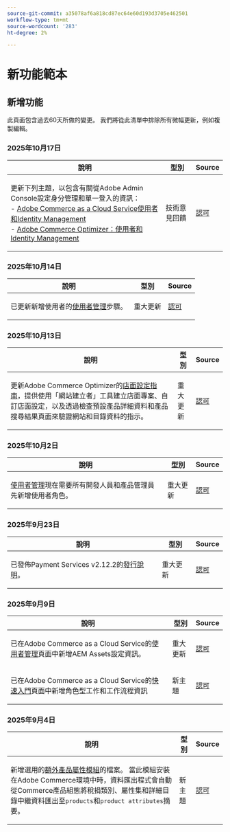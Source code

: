 ```yaml
---
source-git-commit: a35078af6a818cd87ec64e60d193d3705e462501
workflow-type: tm+mt
source-wordcount: '283'
ht-degree: 2%

---
```

# 新功能範本

## 新增功能

此頁面包含過去60天所做的變更。 我們將從此清單中排除所有微幅更新，例如複製編輯。

### 2025年10月17日

<table style="table-layout:auto;">
  <thead>
    <tr>
      <th>說明</th>
      <th>型別</th>
      <th>Source</th>
    </tr>
  </thead>
  <tbody>
    <tr>
      <td><p>更新下列主題，以包含有關從Adobe Admin Console設定身分管理和單一登入的資訊： <br />- <a href="https://experienceleague.adobe.com/zh-hant/docs/commerce/cloud-service/user-management">Adobe Commerce as a Cloud Service使用者和Identity Management</a><br />- <a href="https://experienceleague.adobe.com/zh-hant/docs/commerce/optimizer/user-management">Adobe Commerce Optimizer：使用者和Identity Management</a></p>
</td>
      <td>
        技術意見回饋
      </td>
      <td><a href="https://github.com/AdobeDocs/commerce.en/commit/78f1fa56d409433c90763077b63198e38a9ab692">認可</a></td>
    </tr>
  </tbody>
</table>

### 2025年10月14日

<table style="table-layout:auto;">
  <thead>
    <tr>
      <th>說明</th>
      <th>型別</th>
      <th>Source</th>
    </tr>
  </thead>
  <tbody>
    <tr>
      <td><p>已更新新增使用者的<a href="https://experienceleague.adobe.com/zh-hant/docs/commerce/cloud-service/user-management">使用者管理</a>步驟。</p>
</td>
      <td>
        重大更新
      </td>
      <td><a href="https://github.com/AdobeDocs/commerce.en/commit/4088b88553cbdd328a55f3483b20ea073e6c78b2">認可</a></td>
    </tr>
  </tbody>
</table>

### 2025年10月13日

<table style="table-layout:auto;">
  <thead>
    <tr>
      <th>說明</th>
      <th>型別</th>
      <th>Source</th>
    </tr>
  </thead>
  <tbody>
    <tr>
      <td><p>更新Adobe Commerce Optimizer的<a href="https://experienceleague.adobe.com/zh-hant/docs/commerce/optimizer/storefront">店面設定指南</a>，提供使用「網站建立者」工具建立店面專案、自訂店面設定，以及透過檢查預設產品詳細資料和產品搜尋結果頁面來驗證網站和目錄資料的指示。</p>
</td>
      <td>
        重大更新
      </td>
      <td><a href="https://github.com/AdobeDocs/commerce.en/commit/4c2d5fc7ad0febbeef2ff0b8ee3bdec5e9b5710c">認可</a></td>
    </tr>
  </tbody>
</table>

### 2025年10月2日

<table style="table-layout:auto;">
  <thead>
    <tr>
      <th>說明</th>
      <th>型別</th>
      <th>Source</th>
    </tr>
  </thead>
  <tbody>
    <tr>
      <td><p><a href="https://experienceleague.adobe.com/zh-hant/docs/commerce/cloud-service/user-management">使用者管理</a>現在需要所有開發人員和產品管理員先新增使用者角色。</p>
</td>
      <td>
        重大更新
      </td>
      <td><a href="https://github.com/AdobeDocs/commerce.en/commit/e12b4c18cacd43d73ced180a62d7162a745ced56">認可</a></td>
    </tr>
  </tbody>
</table>

### 2025年9月23日

<table style="table-layout:auto;">
  <thead>
    <tr>
      <th>說明</th>
      <th>型別</th>
      <th>Source</th>
    </tr>
  </thead>
  <tbody>
    <tr>
      <td><p>已發佈Payment Services v2.12.2的<a href="https://experienceleague.adobe.com/zh-hant/docs/commerce/payment-services/release-notes">發行說明</a>。</p>
</td>
      <td>
        重大更新
      </td>
      <td><a href="https://github.com/AdobeDocs/commerce.en/commit/1e5ee370bf91d33f35585d2d64b393fede721ce6">認可</a></td>
    </tr>
  </tbody>
</table>

### 2025年9月9日

<table style="table-layout:auto;">
  <thead>
    <tr>
      <th>說明</th>
      <th>型別</th>
      <th>Source</th>
    </tr>
  </thead>
  <tbody>
    <tr>
      <td><p>已在Adobe Commerce as a Cloud Service的<a href="https://experienceleague.adobe.com/zh-hant/docs/commerce/cloud-service/user-management">使用者管理</a>頁面中新增AEM Assets設定資訊。</p>
</td>
      <td>
        重大更新
      </td>
      <td><a href="https://github.com/AdobeDocs/commerce.en/commit/acce1aad405e74b1171faddf7f0d6681bd0a048d">認可</a></td>
    </tr>
    <tr>
      <td><p>已在Adobe Commerce as a Cloud Service的<a href="https://experienceleague.adobe.com/zh-hant/docs/commerce/cloud-service/getting-started">快速入門</a>頁面中新增角色型工作和工作流程資訊</p>
</td>
      <td>
        新主題
      </td>
      <td><a href="https://github.com/AdobeDocs/commerce.en/commit/f62434c55d21f65568af422bd278e6ed917b805b">認可</a></td>
    </tr>
  </tbody>
</table>

### 2025年9月4日

<table style="table-layout:auto;">
  <thead>
    <tr>
      <th>說明</th>
      <th>型別</th>
      <th>Source</th>
    </tr>
  </thead>
  <tbody>
    <tr>
      <td><p>新增選用的<a href="https://experienceleague.adobe.com/zh-hant/docs/commerce/saas-data-export/extensibility/add-tax-attribute-set-inventory-attributes">額外產品屬性模組</a>的檔案。 當此模組安裝在Adobe Commerce環境中時，資料匯出程式會自動從Commerce產品組態將稅捐類別、屬性集和詳細目錄中繼資料匯出至<code class="language-plaintext highlighter-rouge">products</code>和<code class="language-plaintext highlighter-rouge">product attributes</code>摘要。</p>
</td>
      <td>
        新主題
      </td>
      <td><a href="https://github.com/AdobeDocs/commerce.en/commit/a77c6bd98622488214d89a077e1dfaa8338108fd">認可</a></td>
    </tr>
  </tbody>
</table>
